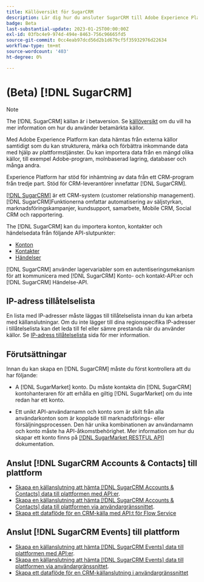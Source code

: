 ```yaml
---
title: Källöversikt för SugarCRM
description: Lär dig hur du ansluter SugarCRM till Adobe Experience Platform med hjälp av API:er eller användargränssnittet.
badge: Beta
last-substantial-update: 2023-01-25T00:00:00Z
exl-id: 03fbc4e9-974d-494e-8463-756c96665fd5
source-git-commit: 0cc4eab97dcd56d2b1d679cf5f35932976d22634
workflow-type: tm+mt
source-wordcount: '403'
ht-degree: 0%

---
```


# (Beta) [!DNL SugarCRM]

>[!NOTE]
>
>The [!DNL SugarCRM] källan är i betaversion. Se [källöversikt](../../home.md#terms-and-conditions) om du vill ha mer information om hur du använder betamärkta källor.

Med Adobe Experience Platform kan data hämtas från externa källor samtidigt som du kan strukturera, märka och förbättra inkommande data med hjälp av plattformstjänster. Du kan importera data från en mängd olika källor, till exempel Adobe-program, molnbaserad lagring, databaser och många andra.

Experience Platform har stöd för inhämtning av data från ett CRM-program från tredje part. Stöd för CRM-leverantörer innefattar [!DNL SugarCRM].

[[!DNL SugarCRM]](https://www.sugarcrm.com/) är ett CRM-system (customer relationship management). [!DNL SugarCRM]Funktionerna omfattar automatisering av säljstyrkan, marknadsföringskampanjer, kundsupport, samarbete, Mobile CRM, Social CRM och rapportering.

The [!DNL SugarCRM] kan du importera konton, kontakter och händelsedata från följande API-slutpunkter:

* [Konton](https://market.apidocs.sugarcrm.com/#b0aeb0cd-80ea-4688-8474-54e4873f32f3)
* [Kontakter](https://market.apidocs.sugarcrm.com/#308c5025-9478-4de3-8a41-1fc3cff1d8d1)
* [Händelser](https://market.apidocs.sugarcrm.com/#516ec3b1-8e70-43d4-8bf2-38a2ae74c0a5)


[!DNL SugarCRM] använder lagervariabler som en autentiseringsmekanism för att kommunicera med [!DNL SugarCRM] Konto- och kontakt-API:er och [!DNL SugarCRM] Händelse-API.

## IP-adress tillåtelselista

En lista med IP-adresser måste läggas till tillåtelselista innan du kan arbeta med källanslutningar. Om du inte lägger till dina regionspecifika IP-adresser i tillåtelselista kan det leda till fel eller sämre prestanda när du använder källor. Se [IP-adress tillåtelselista](../../ip-address-allow-list.md) sida för mer information.

## Förutsättningar

Innan du kan skapa en [!DNL SugarCRM] måste du först kontrollera att du har följande:

* A [!DNL SugarMarket] konto. Du måste kontakta din [!DNL SugarCRM] kontohanteraren för att erhålla en giltig [!DNL SugarMarket] om du inte redan har ett konto.

* Ett unikt API-användarnamn och konto som är skilt från alla användarkonton som är kopplade till marknadsförings- eller försäljningsprocessen. Den här unika kombinationen av användarnamn och konto måste ha API-åtkomstbehörighet. Mer information om hur du skapar ett konto finns på [[!DNL SugarMarket RESTFUL API]](https://market.apidocs.sugarcrm.com/#intro) dokumentation.

## Anslut [!DNL SugarCRM Accounts & Contacts] till plattform

* [Skapa en källanslutning att hämta [!DNL SugarCRM Accounts & Contacts] data till plattformen med API:er](../../tutorials/api/create/crm/sugarcrm-accounts-contacts.md).
* [Skapa en källanslutning att hämta [!DNL SugarCRM Accounts & Contacts] data till plattformen via användargränssnittet](../../tutorials/ui/create/crm/sugarcrm-accounts-contacts.md).
* [Skapa ett dataflöde för en CRM-källa med API:t för Flow Service](../../tutorials/api/collect/crm.md)


## Anslut [!DNL SugarCRM Events] till plattform

* [Skapa en källanslutning att hämta [!DNL SugarCRM Events] data till plattformen med API:er](../../tutorials/api/create/crm/sugarcrm-events.md).
* [Skapa en källanslutning att hämta [!DNL SugarCRM Events] data till plattformen via användargränssnittet](../../tutorials/ui/create/crm/sugarcrm-events.md).
* [Skapa ett dataflöde för en CRM-källanslutning i användargränssnittet](../../tutorials/ui/dataflow/crm.md)
